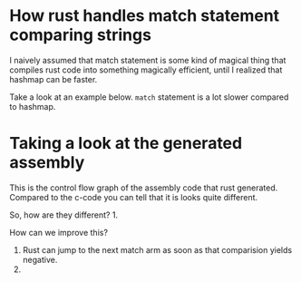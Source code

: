 # How rust handles match statement comparing strings

I naively assumed that match statement is some kind of magical thing that compiles rust code into something magically efficient, until I realized that hashmap can be faster.

Take a look at an example below. 
`match` statement is a lot slower compared to hashmap.

# Taking a look at the generated assembly
This is the control flow graph of the assembly code that rust generated.
Compared to the c-code you can tell that it is looks quite different.

So, how are they different?
1. 

How can we improve this?
1. Rust can jump to the next match arm as soon as that comparision yields negative.
2. 
